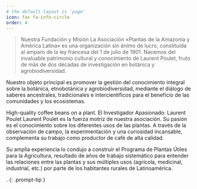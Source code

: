 ```yaml
---
# the default layout is 'page'
icon: fas fa-info-circle
order: 4
---
```


> Nuestra Fundación y Misión
La Asociación «Plantas de la Amazonia y América Latina» es una organización sin ánimo de lucro, constituida al amparo de la ley francesa del 1 de julio de 1901. Nacemos del invaluable patrimonio cultural y conocimiento de Laurent Poulet, fruto de más de dos décadas de investigación en botánica y agrobiodiversidad.

Nuestro objeto principal es promover la gestión del conocimiento integral sobre la botánica, etnobotánica y agrobiodiversidad, mediante el diálogo de saberes ancestrales, tradicionales e intercientíficos para el beneficio de las comunidades y los ecosistemas.

High-quality coffee beans on a plant.
El Investigador Apasionado: Laurent Poulet
Laurent Poulet es la fuerza motriz de nuestra asociación. Su pasión es el conocimiento sobre los diferentes usos de las plantas. A través de la observación de campo, la experimentación y una curiosidad incansable, complementa su trabajo como productor de café de alta calidad.

Su amplia experiencia lo condujo a construir el Programa de Plantas Útiles para la Agricultura, resultado de años de trabajo sistemático para entender las relaciones entre las plantas y sus múltiples usos (agrícola, medicinal, industrial, etc.) por parte de los habitantes rurales de Latinoamérica.

.
{: .prompt-tip }
